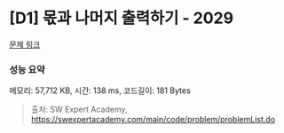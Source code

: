 # [D1] 몫과 나머지 출력하기 - 2029 

[문제 링크](https://swexpertacademy.com/main/code/problem/problemDetail.do?contestProbId=AV5QGNvKAtEDFAUq) 

### 성능 요약

메모리: 57,712 KB, 시간: 138 ms, 코드길이: 181 Bytes



> 출처: SW Expert Academy, https://swexpertacademy.com/main/code/problem/problemList.do